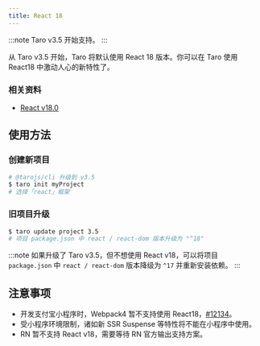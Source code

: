```yaml
---
title: React 18
---
```


:::note
Taro v3.5 开始支持。
:::

从 Taro v3.5 开始，Taro 将默认使用 React 18 版本。你可以在 Taro 使用 React18 中激动人心的新特性了。

### 相关资料
- [React v18.0](https://reactjs.org/blog/2022/03/29/react-v18.html)


## 使用方法

### 创建新项目

```bash
# @tarojs/cli 升级到 v3.5
$ taro init myProject
# 选择「react」框架 
```

### 旧项目升级

```bash
$ taro update project 3.5
# 项目 package.json 中 react / react-dom 版本升级为 "^18"
```


:::note
如果升级了 Taro v3.5，但不想使用 React v18，可以将项目 `package.json` 中 `react / react-dom` 版本降级为 `^17` 并重新安装依赖。
:::

## 注意事项

- 开发支付宝小程序时，Webpack4 暂不支持使用 React18，[#12134](https://github.com/NervJS/taro/issues/12134#issuecomment-1197904281)。
- 受小程序环境限制，诸如新 SSR Suspense 等特性将不能在小程序中使用。
- RN 暂不支持 React v18，需要等待 RN 官方输出支持方案。
